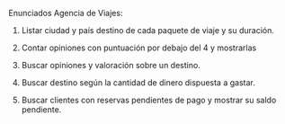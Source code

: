 Enunciados Agencia de Viajes: 
 
1. Listar ciudad y país destino de cada paquete de viaje y su duración. 
 
2. Contar opiniones con puntuación por debajo del 4 y mostrarlas 
 
3. Buscar opiniones y valoración sobre un destino. 
 
4. Buscar destino según la cantidad de dinero dispuesta a gastar. 
 
5. Buscar clientes con reservas pendientes de pago y mostrar su saldo pendiente.